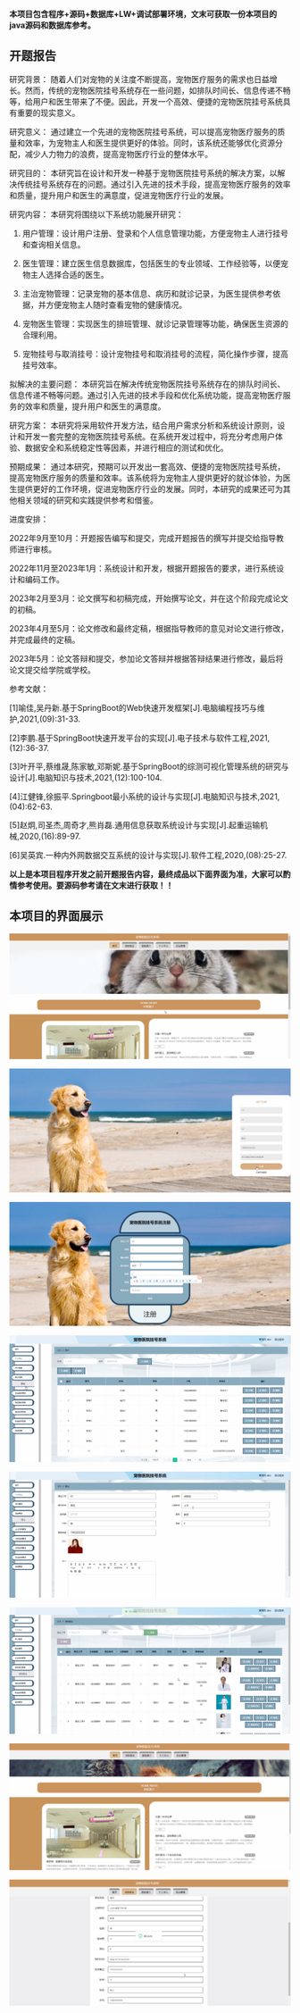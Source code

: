 ****本项目包含程序+源码+数据库+LW+调试部署环境，文末可获取一份本项目的java源码和数据库参考。****

## ******开题报告******

研究背景：
随着人们对宠物的关注度不断提高，宠物医疗服务的需求也日益增长。然而，传统的宠物医院挂号系统存在一些问题，如排队时间长、信息传递不畅等，给用户和医生带来了不便。因此，开发一个高效、便捷的宠物医院挂号系统具有重要的现实意义。

研究意义：
通过建立一个先进的宠物医院挂号系统，可以提高宠物医疗服务的质量和效率，为宠物主人和医生提供更好的体验。同时，该系统还能够优化资源分配，减少人力物力的浪费，提高宠物医疗行业的整体水平。

研究目的：
本研究旨在设计和开发一种基于宠物医院挂号系统的解决方案，以解决传统挂号系统存在的问题。通过引入先进的技术手段，提高宠物医疗服务的效率和质量，提升用户和医生的满意度，促进宠物医疗行业的发展。

研究内容： 本研究将围绕以下系统功能展开研究：

  1. 用户管理：设计用户注册、登录和个人信息管理功能，方便宠物主人进行挂号和查询相关信息。

  2. 医生管理：建立医生信息数据库，包括医生的专业领域、工作经验等，以便宠物主人选择合适的医生。

  3. 主治宠物管理：记录宠物的基本信息、病历和就诊记录，为医生提供参考依据，并方便宠物主人随时查看宠物的健康情况。

  4. 宠物医生管理：实现医生的排班管理、就诊记录管理等功能，确保医生资源的合理利用。

  5. 宠物挂号与取消挂号：设计宠物挂号和取消挂号的流程，简化操作步骤，提高挂号效率。

拟解决的主要问题：
本研究旨在解决传统宠物医院挂号系统存在的排队时间长、信息传递不畅等问题。通过引入先进的技术手段和优化系统功能，提高宠物医疗服务的效率和质量，提升用户和医生的满意度。

研究方案：
本研究将采用软件开发方法，结合用户需求分析和系统设计原则，设计和开发一套完整的宠物医院挂号系统。在系统开发过程中，将充分考虑用户体验、数据安全和系统稳定性等因素，并进行相应的测试和优化。

预期成果：
通过本研究，预期可以开发出一套高效、便捷的宠物医院挂号系统，提高宠物医疗服务的质量和效率。该系统将为宠物主人提供更好的就诊体验，为医生提供更好的工作环境，促进宠物医疗行业的发展。同时，本研究的成果还可为其他相关领域的研究和实践提供参考和借鉴。

进度安排：

2022年9月至10月：开题报告编写和提交，完成开题报告的撰写并提交给指导教师进行审核。

2022年11月至2023年1月：系统设计和开发，根据开题报告的要求，进行系统设计和编码工作。

2023年2月至3月：论文撰写和初稿完成，开始撰写论文，并在这个阶段完成论文的初稿。

2023年4月至5月：论文修改和最终定稿，根据指导教师的意见对论文进行修改，并完成最终的定稿。

2023年5月：论文答辩和提交，参加论文答辩并根据答辩结果进行修改，最后将论文提交给学院或学校。

参考文献：

[1]喻佳,吴丹新.基于SpringBoot的Web快速开发框架[J].电脑编程技巧与维护,2021,(09):31-33.

[2]李鹏.基于SpringBoot快速开发平台的实现[J].电子技术与软件工程,2021,(12):36-37.

[3]叶开平,蔡维晟,陈家敏,邓斯妮.基于SpringBoot的综测可视化管理系统的研究与设计[J].电脑知识与技术,2021,(12):100-104.

[4]江健锋,徐振平.Springboot最小系统的设计与实现[J].电脑知识与技术,2021,(04):62-63.

[5]赵炯,司圣杰,周奇才,熊肖磊.通用信息获取系统设计与实现[J].起重运输机械,2020,(16):89-97.

[6]吴英宾.一种内外网数据交互系统的设计与实现[J].软件工程,2020,(08):25-27.

****以上是本项目程序开发之前开题报告内容，最终成品以下面界面为准，大家可以酌情参考使用。要源码参考请在文末进行获取！！****

## ******本项目的界面展示******

![](./res/db4442ea84fe4e1997600193341f3fd1.png)

![](./res/3bd90b5eb4dc4f6899580cd849ea5bf3.png)

![](./res/f89f0861e94c409a8dbe56af9bb3e155.png)

![](./res/6c9e613ed7a84cb1b92f90d8c2381e52.png)

![](./res/a91f6b63c47a4a8cbb56548d39adeb59.png)

![](./res/dcf40e68e756445491a9dba80635cf58.png)

![](./res/fc11c767a270477490b2518eb35bfa40.png)

![](./res/056f9c20c5aa4c80a09bda1249967a7f.png)

